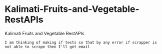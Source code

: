 # Kalimati-Fruits-and-Vegetable-RestAPIs
Kalimati Fruits and Vegetable RestAPIs

```
I am thinking of making if tests so that by any error if scrapper is not able to scrape then I'll get email
```